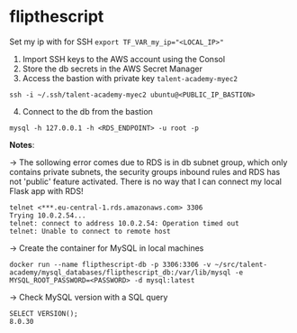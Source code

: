 # flipthescript

Set my ip with for SSH
`export TF_VAR_my_ip="<LOCAL_IP>"`

1. Import SSH keys to the AWS account using the Consol
2. Store the db secrets in the AWS Secret Manager
3. Access the bastion with private key `talent-academy-myec2`
````
ssh -i ~/.ssh/talent-academy-myec2 ubuntu@<PUBLIC_IP_BASTION>
````
4. Connect to the db from the bastion
````
mysql -h 127.0.0.1 -h <RDS_ENDPOINT> -u root -p
````

**Notes**:

-> The sollowing error comes due to RDS is in db subnet group, which only contains private subnets, the security groups inbound rules and RDS has not 'public' feature activated. There is no way that I can connect my local Flask app with RDS!
````
telnet <***.eu-central-1.rds.amazonaws.com> 3306
Trying 10.0.2.54...
telnet: connect to address 10.0.2.54: Operation timed out
telnet: Unable to connect to remote host
````

-> Create the container for MySQL in local machines
````
docker run --name flipthescript-db -p 3306:3306 -v ~/src/talent-academy/mysql_databases/flipthescript_db:/var/lib/mysql -e MYSQL_ROOT_PASSWORD=<PASSWORD> -d mysql:latest
````

-> Check MySQL version with a SQL query
````
SELECT VERSION();
8.0.30
````